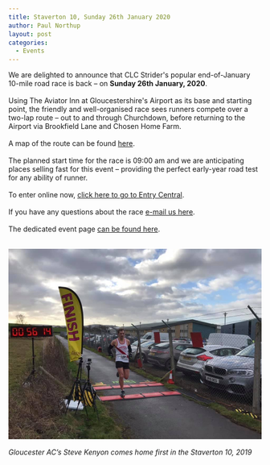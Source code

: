 ```yaml
---
title: Staverton 10, Sunday 26th January 2020
author: Paul Northup
layout: post
categories:
  - Events
---
```


We are delighted to announce that CLC Strider's popular end-of-January 10-mile road race is back – on <strong>Sunday 26th January, 2020</strong>.<br /><br />Using The Aviator Inn at Gloucestershire's Airport as its base and starting point, the friendly and well-organised race sees runners compete over a two-lap route – out to and through Churchdown, before returning to the Airport via Brookfield Lane and Chosen Home Farm.  <br /><br />A map of the route can be found <a href="http://www.clcstriders-runningclub.co.uk/wplive/wp-content/uploads/2015/11/Plan-1-Route-Map.pdf">here</a>.<br /><br />The planned start time for the race is 09:00 am and we are anticipating places selling fast for this event – providing the perfect early-year road test for any ability of runner.<br /><br />To enter online now, <a href="https://www.entrycentral.com/event/111305">click here to go to Entry Central</a>.<br /><br />If you have any questions about the race <a href="http:// staverton10@clcstriders-runningclub.co.uk">e-mail us here</a>.<br /><br />The dedicated event page <a href="/staverton-10">can be found here</a>.<br /><strong> </strong><br />

<img src="/Images/2019/01/Steve-Kenyon-Staverton-10-2019.jpg" class="wp-image-3316" alt="Gloucester AC’s Steve Kenyon comes home first in the Staverton 10, 2019" />

_Gloucester AC’s Steve Kenyon comes home first in the Staverton 10, 2019_
